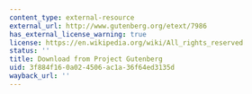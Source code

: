 ```yaml
---
content_type: external-resource
external_url: http://www.gutenberg.org/etext/7986
has_external_license_warning: true
license: https://en.wikipedia.org/wiki/All_rights_reserved
status: ''
title: Download from Project Gutenberg
uid: 3f884f16-0a02-4506-ac1a-36f64ed3135d
wayback_url: ''
---
```

